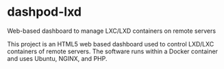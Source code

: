 # dashpod-lxd
Web-based dashboard to manage LXC/LXD containers on remote servers

This project is an HTML5 web based dashboard used to control LXD/LXC containers of remote servers. The software runs within a Docker container and uses Ubuntu, NGINX, and PHP.
